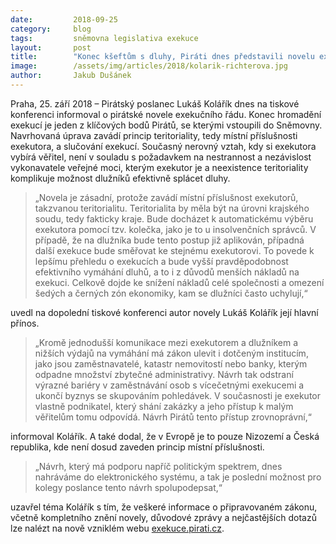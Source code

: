 ```yaml
---
date:         2018-09-25
category:     blog
tags:         sněmovna legislativa exekuce
layout:       post
title:        "Konec kšeftům s dluhy, Piráti dnes představili novelu exekučního řádu"
image:        /assets/img/articles/2018/kolarik-richterova.jpg
author:       Jakub Dušánek
---
```


Praha, 25. září 2018 – Pirátský poslanec Lukáš Kolářík dnes na tiskové konferenci informoval o pirátské novele exekučního řádu. Konec hromadění exekucí je jeden z klíčových bodů Pirátů, se kterými vstoupili do Sněmovny. Navrhovaná úprava zavádí princip teritoriality, tedy místní příslušnosti exekutora, a slučování exekucí. Současný nerovný vztah, kdy si exekutora vybírá věřitel, není v souladu s požadavkem na nestrannost a nezávislost vykonavatele veřejné moci, kterým exekutor je a neexistence teritoriality komplikuje možnost dlužníků efektivně splácet dluhy.

> „Novela je zásadní, protože zavádí místní příslušnost exekutorů, takzvanou teritorialitu. Teritorialita by měla být na úrovni krajského soudu, tedy fakticky kraje. Bude docházet k automatickému výběru exekutora pomocí tzv. kolečka, jako je to u insolvenčních správců. V případě, že na dlužníka bude tento postup již aplikován, případná další exekuce bude směřovat ke stejnému exekutorovi. To povede k lepšímu přehledu o exekucích a bude vyšší pravděpodobnost efektivního vymáhání dluhů, a to i z důvodů menších nákladů na exekuci. Celkově dojde ke snížení nákladů celé společnosti a omezení šedých a černých zón ekonomiky, kam se dlužníci často uchylují,“ 

uvedl na dopolední tiskové konferenci autor novely Lukáš Kolářík její hlavní přínos.

> „Kromě jednodušší komunikace mezi exekutorem a dlužníkem a nižších výdajů na vymáhání má zákon ulevit i dotčeným institucím, jako jsou zaměstnavatelé, katastr nemovitostí nebo banky, kterým odpadne množství zbytečné administrativy. Návrh tak odstraní výrazné bariéry v zaměstnávání osob s vícečetnými exekucemi a ukončí byznys se skupováním pohledávek. V současnosti je exekutor vlastně podnikatel, který shání zakázky a jeho přístup k malým věřitelům tomu odpovídá. Návrh Pirátů tento přístup zrovnoprávní,“ 

informoval Kolářík. A také dodal, že v Evropě je to pouze Nizozemí a Česká republika, kde není dosud zaveden princip místní příslušnosti.

> „Návrh, který má podporu napříč politickým spektrem, dnes nahráváme do elektronického systému, a tak je poslední možnost pro kolegy poslance tento návrh spolupodepsat,“ 

uzavřel téma Kolářík s tím, že veškeré informace o připravovaném zákonu, včetně kompletního znění novely, důvodové zprávy a nejčastějších dotazů lze nalézt na nově vzniklém webu [exekuce.pirati.cz](https://exekuce.pirati.cz).
